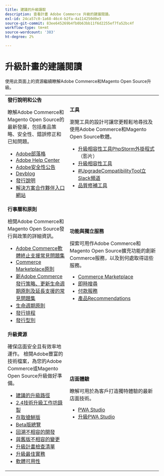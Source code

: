 ```yaml
---
title: 建議的升級讀取
description: 查看計畫 Adobe Commerce 升級的建議閱讀。
exl-id: 24ca57c0-1a68-46c4-b2fa-4a114250d0e3
source-git-commit: 83ee645269b4fb0b63bb11f6d2255ef7fa52bc4f
workflow-type: tm+mt
source-wordcount: '383'
ht-degree: 2%

---
```


# 升級計畫的建議閱讀

使用此頁面上的資源繼續瞭解Adobe Commerce和Magento Open Source升級。

<table>
  <tbody>
    <tr>
      <td><strong>發行說明和公告</strong>
        <p>瞭解Adobe Commerce和Magento Open Source的最新發展，包括產品策略、安全性、錯誤修正和已知問題。</p>
          <ul>
            <li><a href="https://blog.adobe.com/">Adobe部落格</a></li>
            <li><a href="https://experienceleague.adobe.com/docs/commerce-knowledge-base/kb/overview.html">Adobe Help Center</a></li>
            <li><a href="https://helpx.adobe.com/security/security-bulletin.html">Adobe安全性公告</a></li>
            <li><a href="https://community.magento.com/t5/Magento-DevBlog/bg-p/devblog">Devblog</a></li>
            <li><a href="https://experienceleague.adobe.com/docs/commerce-operations/release/notes/overview.html">發行說明</a></li>
            <li><a href="https://solutionpartners.adobe.com/solution-partners.html">解決方案合作夥伴入口網站</a></li>
          </ul>
        </td>
      <td><strong>工具</strong>
        <p>瀏覽工具的設計可讓您更輕鬆地尋找及使用Adobe Commerce和Magento Open Source軟體。</p>
          <ul>
            <li><a href="https://experienceleague.adobe.com/docs/commerce-learn/tutorials/uct-phpstorm.html">升級相容性工具PhpStorm外掛程式</a> （影片）</li>
            <li><a href="../upgrade-compatibility-tool/overview.md">升級相容性工具</a></li>
            <li><a href="https://magentocommeng.slack.com/archives/C019Y143U9F">#UpgradeCompatibilityTool立Slack頻道</a></li>
            <li><a href="../../tools/quality-patches-tool/usage.md">品質修補工具</a></li>
          </ul>
      </td>
    </tr>
    <tr>
      <td><strong>行事曆和原則</strong>
        <p>檢閱Adobe Commerce和Magento Open Source發行與政策的詳細資訊。</p>
          <ul>
            <li><a href="https://experienceleague.adobe.com/docs/commerce-knowledge-base/kb/faq/adobe-commerce-eos-policy-faq.html">Adobe Commerce軟體終止支援常見問題集</a></li>
            <li><a href="https://marketplacesupport.magento.com/hc/en-us/articles/4413722432653">Commerce Marketplace原則</a></li>
            <li><a href="https://experienceleague.adobe.com/docs/commerce-knowledge-base/kb/faq/adobe-commerce-release-strategy-lifecycle-policy.html">新Adobe Commerce發行策略、更新生命週期原則及延長支援的常見問題集</a></li>
            <li><a href="https://www.adobe.com/content/dam/cc/en/legal/terms/enterprise/pdfs/Adobe-Commerce-Software-Lifecycle-Policy.pdf">生命週期原則</a></li>
            <li><a href="../../release/schedule.md">發行排程</a></li>
            <li><a href="../../release/versioning-policy.md">發行型別</a></li>
          </ul>
        </td>
      <td><strong>功能與獨立服務</strong>
        <p>探索可用作Adobe Commerce和Magento Open Source擴充功能的創新Commerce服務，以及到何處取得這些服務。</p>
          <ul>
            <li><a href="https://marketplace.magento.com/">Commerce Marketplace</a></li>
            <li><a href="https://marketplace.magento.com/magento-live-search.html">即時搜尋</a></li>
            <li><a href="https://marketplace.magento.com/magento-payment-services.html">付款服務</a></li>
            <li><a href="https://marketplace.magento.com/magento-product-recommendations.html">產品Recommendations</a></li>
          </ul>
      </td>
    </tr>
    <tr>
      <td><strong>升級資源</strong>
        <p>確保店面安全且有效率地運作。 檢閱Adobe豐富的技術檔案，為您的Adobe Commerce或Magento Open Source升級做好準備。</p>
          <ul>
            <li><a href="recommended-upgrade-paths.md">建議的升級路徑</a></li>
            <li><a href="https://experienceleague.adobe.com/docs/commerce-learn/tutorials/upgrade-workshop.html?lang=en">2.4技術升級工作坊錄製</a></li>
            <li><a href="https://experienceleague.adobe.com/docs/commerce-knowledge-base/kb/troubleshooting/miscellaneous/cannot-access-the-latest-magento-commerce-pre-release.html">存取搶鮮版</a></li>
            <li><a href="../../release/beta.md">Beta版總覽</a></li>
            <li><a href="https://developer.adobe.com/commerce/contributor/guides/code-contributions/backward-compatibility-policy/">回溯不相容的開發</a></li>
            <li><a href="https://developer.adobe.com/commerce/php/development/backward-incompatible-changes/highlights/">與舊版不相容的變更</a></li>
            <li><a href="../../implementation-playbook/best-practices/maintenance/upgrade-checklist.md">升級計畫檢查清單</a></li>
            <li><a href="../prepare/best-practices.md">升級最佳實務</a></li>
            <li><a href="../../release/product-availability.md">軟體可用性</a></li>
          </ul>
      </td>
      <td><strong>店面體驗</strong>
        <p>瞭解可用於為客戶打造獨特體驗的最新店面技術。</p>
          <ul>
            <li><a href="https://developer.adobe.com/commerce/pwa-studio/">PWA Studio</a></li>
            <li><a href="https://developer.adobe.com/commerce/pwa-studio/guides/upgrading-versions">升級PWA Studio</a></li>
          </ul>
      </td>
    </tr>
  </tbody>
</table>
